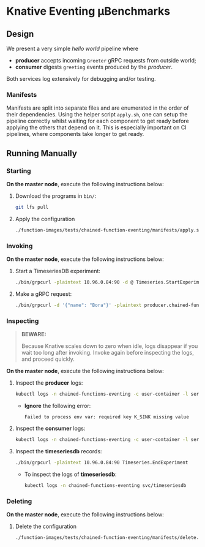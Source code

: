 # Knative Eventing μBenchmarks

## Design
We present a very simple _hello world_ pipeline where
- **producer** accepts incoming `Greeter` gRPC requests from outside world;
- **consumer** digests `greeting` events produced by the _producer_.

Both services log extensively for debugging and/or testing.

### Manifests
Manifests are split into separate files and are enumerated in the order of their dependencies. Using the helper script `apply.sh`, one can setup the pipeline correctly whilst waiting for each component to get ready before applying the others that depend on it. This is especially important on CI pipelines, where components take longer to get ready.

## Running Manually
### Starting
**On the master node**, execute the following instructions below:
1. Download the programs in `bin/`:
   ```bash
   git lfs pull
   ```
1. Apply the configuration
   ```bash
   ./function-images/tests/chained-function-eventing/manifests/apply.sh
   ```

### Invoking
**On the master node**, execute the following instructions below:
1. Start a TimeseriesDB experiment:
   ```bash
   ./bin/grpcurl -plaintext 10.96.0.84:90 -d @ Timeseries.StartExperiment < ./function-images/tests/chained-function-eventing/ts-experiment.json
   ```
1. Make a gRPC request:
   ```bash
   ./bin/grpcurl -d '{"name": "Bora"}' -plaintext producer.chained-functions-eventing.192.168.1.240.sslip.io:80 helloworld.Greeter.SayHello
   ```

### Inspecting
> **BEWARE:**
>
> Because Knative scales down to zero when idle, logs disappear if you wait too long after invoking. Invoke again before inspecting the logs, and proceed quickly.

**On the master node**, execute the following instructions below:
1. Inspect the **producer** logs:
   ```bash
   kubectl logs -n chained-functions-eventing -c user-container -l serving.knative.dev/service=producer
   ```
    - **Ignore** the following error:
       ```
       Failed to process env var: required key K_SINK missing value
       ```
2. Inspect the **consumer** logs:
   ```bash
   kubectl logs -n chained-functions-eventing -c user-container -l serving.knative.dev/service=consumer
   ```
3. Inspect the **timeseriesdb** records:
   ```bash
   ./bin/grpcurl -plaintext 10.96.0.84:90 Timeseries.EndExperiment
   ```
   - To inspect the logs of **timeseriesdb**:
     ```bash
     kubectl logs -n chained-functions-eventing svc/timeseriesdb
     ```

### Deleting
**On the master node**, execute the following instructions below:
1. Delete the configuration
   ```bash
   ./function-images/tests/chained-function-eventing/manifests/delete.sh
   ```
